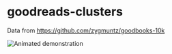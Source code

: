 # goodreads-clusters
 Data from https://github.com/zygmuntz/goodbooks-10k
 
 ![Animated demonstration](demo.gif)
